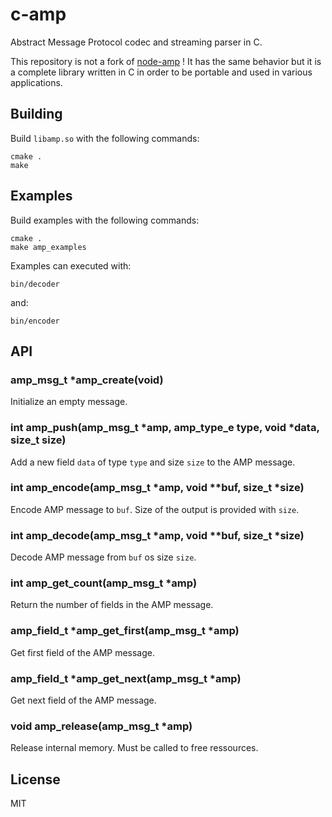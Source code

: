 # c-amp

Abstract Message Protocol codec and streaming parser in C.

This repository is not a fork of [node-amp](https://github.com/tj/node-amp) ! It has the same behavior but it is a complete library written in C in order to be portable and used in various applications.

## Building

Build `libamp.so` with the following commands:

```
cmake .
make
```

## Examples

Build examples with the following commands:
```
cmake .
make amp_examples
```

Examples can executed with:
```
bin/decoder
```
and:
```
bin/encoder
```

## API

### amp_msg_t *amp_create(void)

Initialize an empty message.

### int amp_push(amp_msg_t *amp, amp_type_e type, void *data, size_t size)

Add a new field `data` of type `type` and size `size` to the AMP message.

### int amp_encode(amp_msg_t *amp, void **buf, size_t *size)

Encode AMP message to `buf`. Size of the output is provided with `size`.

### int amp_decode(amp_msg_t *amp, void **buf, size_t *size)

Decode AMP message from `buf` os size `size`.

### int amp_get_count(amp_msg_t *amp)

Return the number of fields in the AMP message.

### amp_field_t *amp_get_first(amp_msg_t *amp)

Get first field of the AMP message.

### amp_field_t *amp_get_next(amp_msg_t *amp)

Get next field of the AMP message.

### void amp_release(amp_msg_t *amp)

Release internal memory. Must be called to free ressources.

## License

MIT
